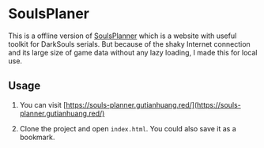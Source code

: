 # SoulsPlaner

This is a offline version of [SoulsPlanner](https://soulsplanner.com/) which is a website with useful toolkit for DarkSouls serials. But because of the shaky Internet connection and its large size of game data without any lazy loading, I made this for local use.

## Usage

1. You can visit [https://souls-planner.gutianhuang.red/](https://souls-planner.gutianhuang.red/)

2. Clone the project and open `index.html`. You could also save it as a bookmark.